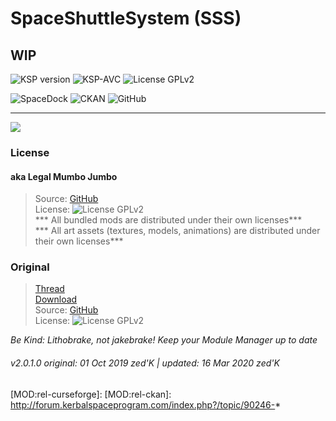 <!-- Readme.md v1.0.2.0
Space Shuttle System by DECQ(SSS)
created: 01 Oct 19
updated: 2020 03 16 -->
<!-- # KerbGuise Experimental engineering (KGEx)
#### Brings you: -->
<!-- Download on SpaceDock or Github or Curseforge. Also available on CKAN. -->

# SpaceShuttleSystem (SSS)

## WIP

![KSP version][shield:ksp] ![KSP-AVC][shield:kspavc] ![License GPLv2][shield:license]  

![SpaceDock][shield:spacedock] ![CKAN][shield:ckan] ![GitHub][shield:github]   

***

![][IMG:hero:0]

### License

#### aka Legal Mumbo Jumbo

> Source: [GitHub][MOD:github:repo]  
> License: ![License GPLv2][shield:license]  
> *** All bundled mods are distributed under their own licenses***<br>
> *** All art assets (textures, models, animations) are distributed under their own licenses*** 

### Original

> [Thread][MOD:original:thread]  
> [Download][MOD:original:download]  
> Source: [GitHub][MOD:original:source]  
> License: ![License GPLv2][shield:license]  

*Be Kind: Lithobrake, not jakebrake! Keep your Module Manager up to date*

###### v2.0.1.0 original: 01 Oct 2019 zed'K | updated: 16 Mar 2020 zed'K

[MOD:license]:      https://github.com/zer0Kerbal/SpaceShuttleSystem/blob/master/LICENSE
[MOD:contributing]: https://github.com/zer0Kerbal/SpaceShuttleSystem/blob/master/.github/CONTRIBUTING.md
[MOD:issues]:       https://github.com/zer0Kerbal/SpaceShuttleSystem/issues
[MOD:wiki]:         https://github.com/zer0Kerbal/SpaceShuttleSystem/
[MOD:known]:        https://github.com/zer0Kerbal/SpaceShuttleSystem/wiki/Known-Issues
[MOD:forum]:        https://forum.kerbalspaceprogram.com/index.php?/topic/132975-*
[MOD:github:repo]:  https://github.com/zer0Kerbal/SpaceShuttleSystem/
[MOD:changelog]:    https://github.com/zer0Kerbal/SpaceShuttleSystem/Changelog.cfg
<!--- original mod stuff -->
[MOD:original:source]: http://spacedock.info/mod/1178
[MOD:original:thread]: http://forum.kerbalspaceprogram.com/index.php?/topic/132975-*
[MOD:original:download]: http://spacedock.info/mod/1178

[KSP:website]: http://kerbalspaceprogram.com/
[LOGO:gplv3]:   https://i.postimg.cc/90kCDs7K/gplv2-48x17.png

[MOD:rel-github]: https://github.com/zer0Kerbal/SpaceShuttleSystem/releases/latest "GitHub"
[MOD:rel-spacedock]: http://spacedock.info/mod/1178
[MOD:rel-curseforge]: 
[MOD:rel-ckan]: http://forum.kerbalspaceprogram.com/index.php?/topic/90246-*

  
[shield:mod:latest]: https://img.shields.io/github/v/release/zer0Kerbal/SpaceShuttleSystem?include_prereleases?style=plastic
[shield:mod]: https://img.shields.io/endpoint?url=https://raw.githubusercontent.com/zer0Kerbal/SpaceShuttleSystem/master/json/mod.json
[shield:ksp]: https://img.shields.io/endpoint?url=https://raw.githubusercontent.com/zer0Kerbal/SpaceShuttleSystem/master/json/ksp.json
[shield:license]: https://img.shields.io/endpoint?url=https://raw.githubusercontent.com/zer0Kerbal/SpaceShuttleSystem/master/json/license.json&logo=gnu

[shield:kspavc]:     https://img.shields.io/badge/KSP-AVC--supported-brightgreen.svg?style=plastic
[shield:avcvalid]:    https://github.com/zer0Kerbal/SpaceShuttleSystem/workflows/Validate%20AVC%20.version%20files/badge.svg

[shield:spacedock]:  https://img.shields.io/badge/SpaceDock-1178-blue.svg?style=plastic
[shield:ckan]:       https://img.shields.io/badge/CKAN-SpaceShuttleSystem-blue.svg?style=plastic
[shield:github]:     https://img.shields.io/badge/Github-Indexed-blue.svg?style=plastic&logo=github
[shield:curseforge]: https://img.shields.io/badge/CurseForge-listed-blue.svg?style=plastic&logo=curseforge

[LINK:zer0Kerbal]:     https://forum.kerbalspaceprogram.com/index.php?/profile/190933-zer0kerbal/

[IMG:hero:0]: https://spacedock.info/content/Dragon01_5341/Space_Shuttle_System/Space_Shuttle_System-1485395398.2378469.png  
 

<!--
this file: GPLv2
zer0Kerbal-->
